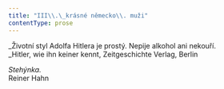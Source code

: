 ```yaml
---
title: "III\\.\_krásné německo\\. muži"
contentType: prose
---
```


<section>

_Životní styl Adolfa Hitlera je prostý. Nepije alkohol ani nekouří.  
_Hitler, wie ihn keiner kennt, Zeitgeschichte Verlag, Berlin

_Stehýnka._  
Reiner Hahn

</section>
